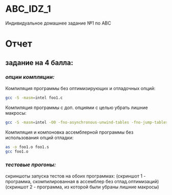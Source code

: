 # ABC_IDZ_1
Индивидуальное домашнее задание №1 по АВС

# Отчет
## задание на 4 балла:
### _опции компляции:_
Компиляция программы без оптимизирующих и отладочных опций:
```sh
gcc -S -masm=intel foo1.c
```
Компиляция программы с доп. опциями с целью убрать лишние макросы:
```sh
gcc -S -masm=intel -O0 -fno-asynchronous-unwind-tables -fno-jump-tables -fno-stack-protector -fno-exceptions
```

Компиляция и компоновка ассемблерной программы без использования опций отладки:
```sh
as -o foo1.o foo1.s
gcc foo1.o
```

### _тестовые прогоны:_
скриншоты запуска тестов на обоих программах:
(скриншот 1 - программа, скомпилированная в ассемблер без отлад.оптимизаций)
(скриншот 2 - программа, из которой были убраны лишние макросы)

